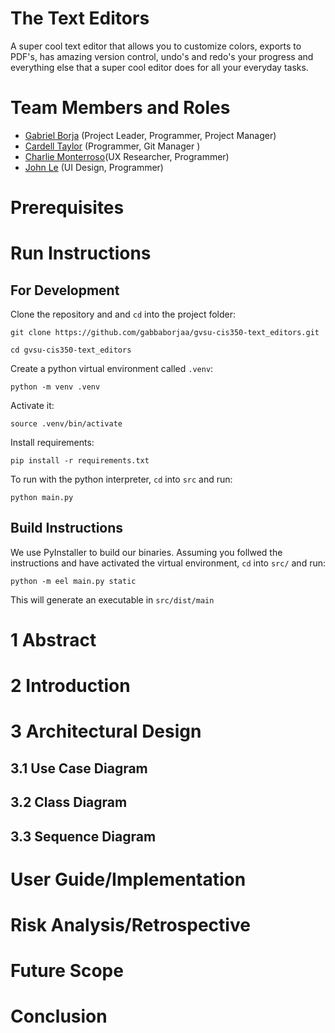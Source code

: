 # The Text Editors

A super cool text editor that allows you to customize colors, exports to PDF's, has amazing version control, undo's and redo's your progress and everything else that a super cool editor does for all your everyday tasks.

# Team Members and Roles

* [Gabriel Borja](https://github.com/gabbaborjaa/CIS350-HW2-Borja) (Project Leader, Programmer, Project Manager)
* [Cardell Taylor](https://github.com/CTaylah/CIS350-HW2-Taylor) (Programmer, Git Manager )
* [Charlie Monterroso](https://github.com/CharlieMonte/CIS350-HW2-Monterroso)(UX Researcher, Programmer)
* [John Le](https://github.com/JoLe2004/CIS350-HW2-Le) (UI Design, Programmer) 

# Prerequisites

# Run Instructions
## For Development

Clone the repository and and `cd` into the project folder:

`git clone https://github.com/gabbaborjaa/gvsu-cis350-text_editors.git`

`cd gvsu-cis350-text_editors`

Create a python virtual environment called `.venv`:

`python -m venv .venv`

Activate it:

`source .venv/bin/activate`

Install requirements:

`pip install -r requirements.txt`

To run with the python interpreter, `cd` into `src` and run:

`python main.py`

## Build Instructions
We use PyInstaller to build our binaries. Assuming you follwed the instructions and have activated the virtual environment, `cd` into `src/` and run:

`python -m eel main.py static`

This will generate an executable in `src/dist/main`

# 1 Abstract

# 2 Introduction

# 3 Architectural Design

## 3.1 Use Case Diagram

## 3.2 Class Diagram

## 3.3 Sequence Diagram

# User Guide/Implementation

# Risk Analysis/Retrospective

# Future Scope

# Conclusion
